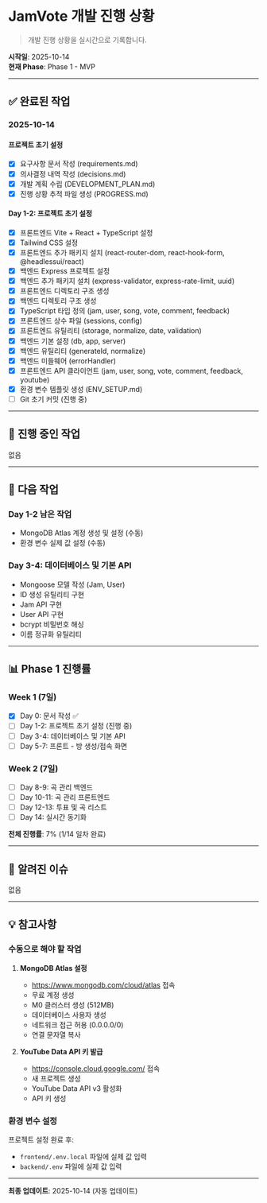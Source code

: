 # JamVote 개발 진행 상황

> 개발 진행 상황을 실시간으로 기록합니다.

**시작일**: 2025-10-14  
**현재 Phase**: Phase 1 - MVP

---

## ✅ 완료된 작업

### 2025-10-14

#### 프로젝트 초기 설정
- [x] 요구사항 문서 작성 (requirements.md)
- [x] 의사결정 내역 작성 (decisions.md)
- [x] 개발 계획 수립 (DEVELOPMENT_PLAN.md)
- [x] 진행 상황 추적 파일 생성 (PROGRESS.md)

#### Day 1-2: 프로젝트 초기 설정
- [x] 프론트엔드 Vite + React + TypeScript 설정
- [x] Tailwind CSS 설정
- [x] 프론트엔드 추가 패키지 설치 (react-router-dom, react-hook-form, @headlessui/react)
- [x] 백엔드 Express 프로젝트 설정
- [x] 백엔드 추가 패키지 설치 (express-validator, express-rate-limit, uuid)
- [x] 프론트엔드 디렉토리 구조 생성
- [x] 백엔드 디렉토리 구조 생성
- [x] TypeScript 타입 정의 (jam, user, song, vote, comment, feedback)
- [x] 프론트엔드 상수 파일 (sessions, config)
- [x] 프론트엔드 유틸리티 (storage, normalize, date, validation)
- [x] 백엔드 기본 설정 (db, app, server)
- [x] 백엔드 유틸리티 (generateId, normalize)
- [x] 백엔드 미들웨어 (errorHandler)
- [x] 프론트엔드 API 클라이언트 (jam, user, song, vote, comment, feedback, youtube)
- [x] 환경 변수 템플릿 생성 (ENV_SETUP.md)
- [ ] Git 초기 커밋 (진행 중)

---

## 🚧 진행 중인 작업

없음

---

## 📝 다음 작업

### Day 1-2 남은 작업
- MongoDB Atlas 계정 생성 및 설정 (수동)
- 환경 변수 실제 값 설정 (수동)

### Day 3-4: 데이터베이스 및 기본 API
- Mongoose 모델 작성 (Jam, User)
- ID 생성 유틸리티 구현
- Jam API 구현
- User API 구현
- bcrypt 비밀번호 해싱
- 이름 정규화 유틸리티

---

## 📊 Phase 1 진행률

### Week 1 (7일)
- [x] Day 0: 문서 작성 ✅
- [ ] Day 1-2: 프로젝트 초기 설정 (진행 중)
- [ ] Day 3-4: 데이터베이스 및 기본 API
- [ ] Day 5-7: 프론트 - 방 생성/접속 화면

### Week 2 (7일)
- [ ] Day 8-9: 곡 관리 백엔드
- [ ] Day 10-11: 곡 관리 프론트엔드
- [ ] Day 12-13: 투표 및 곡 리스트
- [ ] Day 14: 실시간 동기화

**전체 진행률**: 7% (1/14 일차 완료)

---

## 🐛 알려진 이슈

없음

---

## 💡 참고사항

### 수동으로 해야 할 작업
1. **MongoDB Atlas 설정**
   - https://www.mongodb.com/cloud/atlas 접속
   - 무료 계정 생성
   - M0 클러스터 생성 (512MB)
   - 데이터베이스 사용자 생성
   - 네트워크 접근 허용 (0.0.0.0/0)
   - 연결 문자열 복사

2. **YouTube Data API 키 발급**
   - https://console.cloud.google.com/ 접속
   - 새 프로젝트 생성
   - YouTube Data API v3 활성화
   - API 키 생성

### 환경 변수 설정
프로젝트 설정 완료 후:
- `frontend/.env.local` 파일에 실제 값 입력
- `backend/.env` 파일에 실제 값 입력

---

**최종 업데이트**: 2025-10-14 (자동 업데이트)

